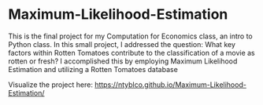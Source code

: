 # Maximum-Likelihood-Estimation

This is the final project for my Computation for Economics class, an intro to Python class. In this small project, I addressed the question: What key factors within Rotten Tomatoes contribute to the classification of a movie as rotten or fresh? I accomplished this by employing Maximum Likelihood Estimation and utilizing a Rotten Tomatoes database

Visualize the project here: 
https://ntyblco.github.io/Maximum-Likelihood-Estimation/
